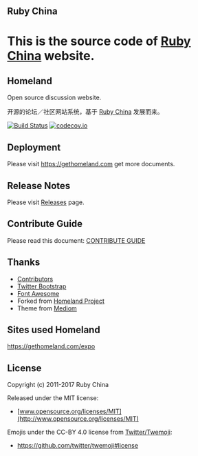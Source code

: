 ## Ruby China
This is the source code of [Ruby China](http://ruby-china.org) website.
=======
Homeland
--------


Open source discussion website.

开源的论坛／社区网站系统，基于 [Ruby China](https://ruby-china.org) 发展而来。

[![Build Status](https://travis-ci.org/ruby-china/homeland.svg?branch=master)](https://travis-ci.org/ruby-china/homeland) [![codecov.io](https://codecov.io/github/ruby-china/homeland/coverage.svg?branch=master)](https://codecov.io/github/ruby-china/homeland?branch=master)

## Deployment

Please visit https://gethomeland.com get more documents.

## Release Notes

Please visit [Releases](https://github.com/ruby-china/homeland/releases) page.

## Contribute Guide

Please read this document: [CONTRIBUTE GUIDE](https://github.com/ruby-china/homeland/blob/master/CONTRIBUTE.md)

## Thanks

* [Contributors](https://github.com/ruby-china/homeland/contributors)
* [Twitter Bootstrap](https://twitter.github.com/bootstrap)
* [Font Awesome](http://fortawesome.github.io/Font-Awesome/icons/)
* Forked from [Homeland Project](https://github.com/huacnlee/homeland)
* Theme from [Mediom](https://github.com/huacnlee/mediom)

## Sites used Homeland

https://gethomeland.com/expo

## License

Copyright (c) 2011-2017 Ruby China

Released under the MIT license:

* [www.opensource.org/licenses/MIT](http://www.opensource.org/licenses/MIT)

Emojis under the CC-BY 4.0 license from [Twitter/Twemoji][twemoji]:

* https://github.com/twitter/twemoji#license

[twemoji]: https://github.com/twitter/twemoji
